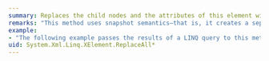 ```yaml
---
summary: Replaces the child nodes and the attributes of this element with the specified content.
remarks: "This method uses snapshot semantics—that is, it creates a separate copy of the new content before replacing the contents of the current element with the new content. This means that you can query the contents of the current element and use the results of the query as the specified new content.  \n  \n For details about the valid content that can be passed to this function, see [Valid Content of XElement and XDocument Objects](http://msdn.microsoft.com/library/aee2d319-5c5f-4b99-9bb4-2f58232577ae).  \n  \n This method will raise the <xref:System.Xml.Linq.XObject.Changed> and the <xref:System.Xml.Linq.XObject.Changing> events."
example:
- "The following example passes the results of a LINQ query to this method, replacing the contents of an element with the query results. It queries the element that is having its contents replaced.  \n  \n```csharp  \n  \n                XElement xmlTree = new XElement(\"Root\",  \n    new XElement(\"Data\", 1),  \n    new XElement(\"Data\", 2),  \n    new XElement(\"Data\", 3),  \n    new XElement(\"Data\", 4),  \n    new XElement(\"Data\", 5)  \n);  \n  \nConsole.WriteLine(xmlTree);  \nConsole.WriteLine(\"-----\");  \n  \nxmlTree.ReplaceAll(  \n    from el in xmlTree.Elements()  \n    where (int)el >= 3  \n    select new XElement(\"NewData\", (int)el)  \n);  \n  \nConsole.WriteLine(xmlTree);  \n```  \n  \n```vb  \n  \n                Dim xmlTree As XElement = _  \n    <Root>  \n        <Data>1</Data>  \n        <Data>2</Data>  \n        <Data>3</Data>  \n        <Data>4</Data>  \n        <Data>5</Data>  \n    </Root>  \n  \nConsole.WriteLine(xmlTree)  \nConsole.WriteLine(\"-----\")  \n  \nxmlTree.ReplaceAll( _  \n    From el In xmlTree.Elements _  \n    Where el.Value >= 3 _  \n    Select <NewData><%= el.Value %></NewData> _  \n)  \n  \nConsole.WriteLine(xmlTree)  \n  \n```  \n  \n This example produces the following output:  \n  \n```  \n  \n                <Root>  \n  <Data>1</Data>  \n  <Data>2</Data>  \n  <Data>3</Data>  \n  <Data>4</Data>  \n  <Data>5</Data>  \n</Root>  \n-----  \n<Root>  \n  <NewData>3</NewData>  \n  <NewData>4</NewData>  \n  <NewData>5</NewData>  \n</Root>  \n```"
uid: System.Xml.Linq.XElement.ReplaceAll*
---
```

